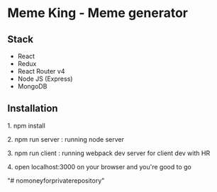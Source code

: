 
<h1> Meme King - Meme generator </h1>


<h2> Stack </h2>

<ul>
    <li> React </li>
    <li> Redux </li>
    <li> React Router v4 </li>
    <li> Node JS (Express) </li>
    <li> MongoDB</li>
</ul>


<h2> Installation </h2>

<p> 1. npm install </p>
<p> 2. npm run server : running node server </p>
<p> 3. npm run client : running webpack dev server for client dev with HR </p>
<p> 4. open localhost:3000 on your browser and you're good to go </p>"# nomoneyforprivaterepository" 
